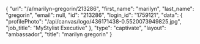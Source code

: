 {
    "url": "\/a\/marilyn-gregorin\/213286",
    "first_name": "marilyn",
    "last_name": "gregorin",
    "email": null,
    "id": "213286",
    "login_id": "1759121",
    "data": {
        "profilePhoto": "\/api\/canvas\/logo\/436171438-0.5520073949825.jpg",
        "job_title": "MyStylist Executive"
    },
    "type": "captivate",
    "layout": "ambassador",
    "title": "marilyn gregorin"
}